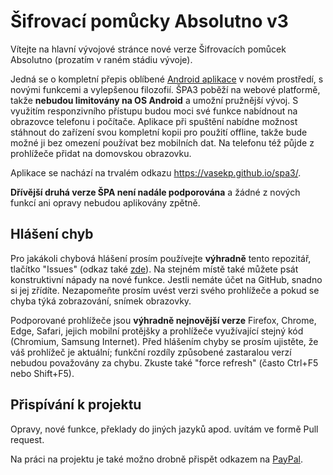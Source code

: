# Šifrovací pomůcky Absolutno v3

Vítejte na hlavní vývojové stránce nové verze Šifrovacích pomůcek Absolutno (prozatím v raném stádiu vývoje).

Jedná se o kompletní přepis oblíbené [Android aplikace](https://play.google.com/store/apps/details?id=cz.absolutno.sifry) v novém prostředí, s novými funkcemi a vylepšenou filozofií. ŠPA3 poběží na webové platformě, takže **nebudou limitovány na OS Android** a umožní pružnější vývoj. S využitím responzivního přístupu budou moci své funkce nabídnout na obrazovce telefonu i počítače. Aplikace při spuštění nabídne možnost stáhnout do zařízení svou kompletní kopii pro použití offline, takže bude možné ji bez omezení používat bez mobilních dat. Na telefonu též půjde z prohlížeče přidat na domovskou obrazovku.

Aplikace se nachází na trvalém odkazu https://vasekp.github.io/spa3/.

**Dřívější druhá verze ŠPA není nadále podporována** a žádné z nových funkcí ani opravy nebudou aplikovány zpětně.

## Hlášení chyb

Pro jakákoli chybová hlášení prosím používejte **výhradně** tento repozitář, tlačítko "Issues" (odkaz také [zde](https://github.com/vasekp/spa3/issues)). Na stejném místě také můžete psát konstruktivní nápady na nové funkce. Jestli nemáte účet na GitHub, snadno si jej zřídíte. Nezapomeňte prosím uvést verzi svého prohlížeče a pokud se chyba týká zobrazování, snímek obrazovky.

Podporované prohlížeče jsou **výhradně nejnovější verze** Firefox, Chrome, Edge, Safari, jejich mobilní protějšky a prohlížeče využívající stejný kód (Chromium, Samsung Internet). Před hlášením chyby se prosím ujistěte, že váš prohlížeč je aktuální; funkční rozdíly způsobené zastaralou verzí nebudou považovány za chybu. Zkuste také "force refresh" (často Ctrl+F5 nebo Shift+F5).

## Přispívání k projektu

Opravy, nové funkce, překlady do jiných jazyků apod. uvítám ve formě Pull request.

Na práci na projektu je také možno drobně přispět odkazem na [PayPal](http://paypal.me/vasekpotocek).
